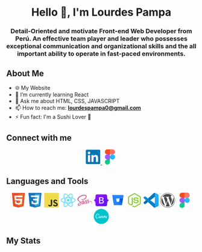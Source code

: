 <div id="header" align="center">
    <h1 align="center">Hello 🤗, I'm Lourdes Pampa </h1>
    <h3 align="center">Detail-Oriented and motivate Front-end Web Developer from Perú. An effective 
        team player and leader who possesses exceptional communication and organizational skills and
         the all important ability to operate in fast-paced environments.</h3>
</div>

## About Me
- 🌐 My Website
- 🌱 I’m currently learning React
- 💬 Ask me about HTML, CSS, JAVASCRIPT
- 📫 How to reach me: **lourdespampa0@gmail.com**
- ⚡ Fun fact: I'm a Sushi Lover 🍣

## Connect with me
<div align="center">
    <a href="https://www.linkedin.com/in/lourdes-pampa/" target="_blank">
        <img src="https://github.com/devicons/devicon/blob/master/icons/linkedin/linkedin-original.svg" alt=""
        width="40px" height="40px">
    </a>
    <a href="https://www.figma.com/file/vEsfQSfLa4UuqUcCp4JfIE/Portafolio?node-id=0%3A1&t=PrDLZPTyTASGFYSr-1" target="_blank">
        <img src="https://github.com/devicons/devicon/blob/master/icons/figma/figma-original.svg"
        width="40px" height="40px">
    </a>
</div>   

## Languages and Tools

<div align="center">
    <img src="https://github.com/devicons/devicon/blob/master/icons/html5/html5-original.svg" alt=""
    width="40px" height="40px">
    <img src="https://github.com/devicons/devicon/blob/master/icons/css3/css3-original.svg" alt=""
    width="40px" height="40px">
    <img src="https://github.com/devicons/devicon/blob/master/icons/javascript/javascript-original.svg" alt=""
    width="40px" height="40px">
    <img src="https://github.com/devicons/devicon/blob/master/icons/react/react-original.svg" alt=""
    width="40px" height="40px">
    <img src="https://github.com/devicons/devicon/blob/master/icons/sass/sass-original.svg" alt=""
    width="40px" height="40px">
    <img src="https://github.com/devicons/devicon/blob/master/icons/bootstrap/bootstrap-original.svg" alt=""
    width="40px" height="40px">
    <img src="https://github.com/devicons/devicon/blob/master/icons/bitbucket/bitbucket-original.svg" alt=""
    width="40px" height="40px">
    <img src="https://github.com/devicons/devicon/blob/master/icons/nodejs/nodejs-original.svg" alt=""
    width="40px" height="40px">
    <img src="https://github.com/devicons/devicon/blob/master/icons/vscode/vscode-original.svg" alt=""
    width="40px" height="40px">
    <img src="https://github.com/devicons/devicon/blob/master/icons/wordpress/wordpress-plain.svg" alt=""
    width="40px" height="40px">
    <img src="https://github.com/devicons/devicon/blob/master/icons/figma/figma-original.svg" alt=""
    width="40px" height="40px">
    <img src="https://github.com/devicons/devicon/blob/master/icons/canva/canva-original.svg" alt=""
    width="40px" height="40px">
</div>

## My Stats
